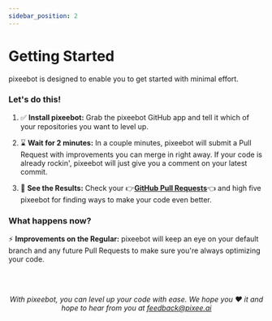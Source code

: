 ```yaml
---
sidebar_position: 2
---
```


# Getting Started
pixeebot is designed to enable you to get started with minimal effort.

### Let's do this!

1. :white_check_mark: <b>Install pixeebot:</b> Grab the pixeebot GitHub app and tell it which of your repositories you want to level up.

2. :hourglass: <b>Wait for 2 minutes:</b> In a couple minutes, pixeebot will submit a Pull Request with improvements you can merge in right away. If your code is already rockin', pixeebot will just give you a comment on your latest commit.

3. :eyes: <b>See the Results:</b> Check your :point_right:**<u>[GitHub Pull Requests](https://github.com/pulls?q=is%3Aopen+is%3Apr+archived%3Afalse+author%3Aapp%2Fpixeebot)</u>**:point_left: and high five pixeebot for finding ways to make your code even better.     

### What happens now?

:zap: <b>Improvements on the Regular:</b> pixeebot will keep an eye on your default branch and any future Pull Requests to make sure you're always optimizing your code.

<br/><br/>

*<p align="center">
With pixeebot, you can level up your code with ease. We hope you :heart: it and hope to hear from you at feedback@pixee.ai</p>*

